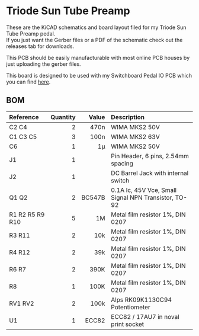 # Triode Sun Tube Preamp

These are the KiCAD schematics and board layout filed for my Triode Sun Tube Preamp pedal.  
If you just want the Gerber files or a PDF of the schematic check out the releases tab for downloads.

This PCB should be easily manufacturable with most online PCB houses by just uploading the gerber files.

This board is designed to be used with my Switchboard Pedal IO PCB which you can find [here](https://github.com/NuclearLighthouseStudios/Switchboard).

## BOM

| Reference       | Quantity | Value  | Description                                          |
| :-------------- | -------: | -----: | :--------------------------------------------------- |
| C2 C4           | 2        | 470n   | WIMA MKS2 50V                                        |
| C1 C3 C5        | 3        | 100n   | WIMA MKS2 63V                                        |
| C6              | 1        | 1µ     | WIMA MKS2 50V                                        |
| J1              | 1        |        | Pin Header, 6 pins, 2.54mm spacing                   |
| J2              | 1        |        | DC Barrel Jack with internal switch                  |
| Q1 Q2           | 2        | BC547B | 0.1A Ic, 45V Vce, Small Signal NPN Transistor, TO-92 |
| R1 R2 R5 R9 R10 | 5        | 1M     | Metal film resistor 1%, DIN 0207                     |
| R3 R11          | 2        | 10k    | Metal film resistor 1%, DIN 0207                     |
| R4 R12          | 2        | 39k    | Metal film resistor 1%, DIN 0207                     |
| R6 R7           | 2        | 390K   | Metal film resistor 1%, DIN 0207                     |
| R8              | 1        | 100K   | Metal film resistor 1%, DIN 0207                     |
| RV1 RV2         | 2        | 100k   | Alps RK09K1130C94 Potentiometer                      |
| U1              | 1        | ECC82  | ECC82 / 17AU7 in noval print socket                  |
